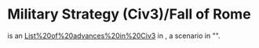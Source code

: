 # Military Strategy (Civ3)/Fall of Rome

 is an [List%20of%20advances%20in%20Civ3](advance) in , a scenario in "".